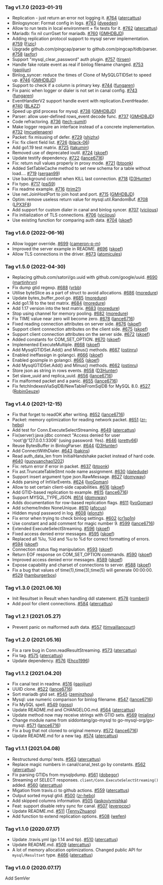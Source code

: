 ### Tag v1.7.0 (2023-01-31)
* Replication - just return an error not logging it. [#764](https://github.com/blackhu/go-mysql/pull/764) ([atercattus](https://github.com/atercattus))
* Binlogsyncer: Format config in logs. [#763](https://github.com/blackhu/go-mysql/pull/763) ([dveeden](https://github.com/dveeden))
* Allow to run tests in local environment + fix tests for it. [#762](https://github.com/blackhu/go-mysql/pull/762) ([atercattus](https://github.com/atercattus))
* Mariadb: fix nil currGset for mariadb. [#760](https://github.com/blackhu/go-mysql/pull/760) ([GMHDBJD](https://github.com/GMHDBJD))
* Adding replication protocol support to mysql server implementation. [#759](https://github.com/blackhu/go-mysql/pull/759) ([Fizic](https://github.com/Fizic))
* Upgrade  github.com/pingcap/parser to github.com/pingcap/tidb/parser. [#758](https://github.com/blackhu/go-mysql/pull/758) ([axfor](https://github.com/axfor))
* Support "mysql_clear_password" auth plugin. [#757](https://github.com/blackhu/go-mysql/pull/757) ([tirsen](https://github.com/tirsen))
* Handle fake rotate event as real if binlog filename changed. [#753](https://github.com/blackhu/go-mysql/pull/753) ([gaojijun](https://github.com/gaojijun))
* Binlog_syncer: reduce the times of Clone of MySQLGTIDSet to speed up. [#746](https://github.com/blackhu/go-mysql/pull/746) ([GMHDBJD](https://github.com/GMHDBJD))
* Support to check if a column is primary key. [#744](https://github.com/blackhu/go-mysql/pull/744) ([fungaren](https://github.com/fungaren))
* Fix panic when logger or dialer is not set in canal config. [#743](https://github.com/blackhu/go-mysql/pull/743) ([fungaren](https://github.com/fungaren))
* EventHandlerV2 support handle event with replication.EventHeader. [#740](https://github.com/blackhu/go-mysql/pull/740) ([BLAZZ](https://github.com/BLAZZ))
* Speed up gtid process for mysql. [#738](https://github.com/blackhu/go-mysql/pull/738) ([GMHDBJD](https://github.com/GMHDBJD))
* Parser: allow user-defined rows_event decode func. [#737](https://github.com/blackhu/go-mysql/pull/737) ([GMHDBJD](https://github.com/GMHDBJD))
* Code refractoring. [#736](https://github.com/blackhu/go-mysql/pull/736) ([tech-sumit](https://github.com/tech-sumit))
* Make logger require an interface instead of a concrete implementation. [#732](https://github.com/blackhu/go-mysql/pull/732) ([mcuelenaere](https://github.com/mcuelenaere))
* Packet: fix misusing of defer. [#729](https://github.com/blackhu/go-mysql/pull/729) ([shizhx](https://github.com/shizhx))
* Fix: fix client field list. [#726](https://github.com/blackhu/go-mysql/pull/726) ([black-06](https://github.com/black-06))
* Add go1.19 test matrix. [#725](https://github.com/blackhu/go-mysql/pull/725) ([takumin](https://github.com/takumin))
* Removed use of deprecated ioutil. [#724](https://github.com/blackhu/go-mysql/pull/724) ([skoef](https://github.com/skoef))
* Update testify dependency. [#722](https://github.com/blackhu/go-mysql/pull/722) ([lance6716](https://github.com/lance6716))
* Fix: return null values properly in proxy mode. [#721](https://github.com/blackhu/go-mysql/pull/721) ([btoonk](https://github.com/btoonk))
* Added SetTableCache method to set new schema for a table without load…. [#719](https://github.com/blackhu/go-mysql/pull/719) ([sergan99](https://github.com/sergan99))
* Use background context when KILL last connection. [#718](https://github.com/blackhu/go-mysql/pull/718) ([D3Hunter](https://github.com/D3Hunter))
* Fix typo. [#717](https://github.com/blackhu/go-mysql/pull/717) ([psi59](https://github.com/psi59))
* Fix readme example. [#716](https://github.com/blackhu/go-mysql/pull/716) ([trim21](https://github.com/trim21))
* Use net.JoinHostPort to join host and port. [#715](https://github.com/blackhu/go-mysql/pull/715) ([GMHDBJD](https://github.com/GMHDBJD))
* Optim: remove useless return value for mysql.util.RandomBuf. [#708](https://github.com/blackhu/go-mysql/pull/708) ([LPX3F8](https://github.com/LPX3F8))
* Add support for custom dialer in canal and binlog syncer. [#707](https://github.com/blackhu/go-mysql/pull/707) ([viciious](https://github.com/viciious))
* Fix initialization of TLS connections. [#706](https://github.com/blackhu/go-mysql/pull/706) ([viciious](https://github.com/viciious))
* Use existing function for comparing auth data. [#704](https://github.com/blackhu/go-mysql/pull/704) ([skoef](https://github.com/skoef))

### Tag v1.6.0 (2022-06-16)
* Allow logger override. [#699](https://github.com/blackhu/go-mysql/pull/699) ([cameron-p-m](https://github.com/cameron-p-m))
* Improved the server example in README. [#696](https://github.com/blackhu/go-mysql/pull/696) ([skoef](https://github.com/skoef))
* Allow TLS connections in the driver. [#673](https://github.com/blackhu/go-mysql/pull/673) ([atomicules](https://github.com/atomicules))

### Tag v1.5.0 (2022-04-30)
* Replacing github.com/satori/go.uuid with github.com/google/uuid. [#690](https://github.com/blackhu/go-mysql/pull/690) ([martinhrvn](https://github.com/martinhrvn))
* Fix dump gtid regexp. [#688](https://github.com/blackhu/go-mysql/pull/688) ([yrbb](https://github.com/yrbb))
* Utilise byteSlice as a part of struct to avoid allocations. [#686](https://github.com/blackhu/go-mysql/pull/686) ([moredure](https://github.com/moredure))
* Update bytes_buffer_pool.go. [#685](https://github.com/blackhu/go-mysql/pull/685) ([moredure](https://github.com/moredure))
* Add go1.18 to the test matrix. [#684](https://github.com/blackhu/go-mysql/pull/684) ([moredure](https://github.com/moredure))
* Add 1.17 version into the test matrix. [#683](https://github.com/blackhu/go-mysql/pull/683) ([moredure](https://github.com/moredure))
* Stop using channel for memory pooling. [#682](https://github.com/blackhu/go-mysql/pull/682) ([moredure](https://github.com/moredure))
* Fix TIME value near zero will become zero. [#678](https://github.com/blackhu/go-mysql/pull/678) ([lance6716](https://github.com/lance6716))
* Fixed reading connection attributes on server side. [#676](https://github.com/blackhu/go-mysql/pull/676) ([skoef](https://github.com/skoef))
* Support client connection attributes on the client side. [#675](https://github.com/blackhu/go-mysql/pull/675) ([skoef](https://github.com/skoef))
* Support client connection attributes on the server side. [#672](https://github.com/blackhu/go-mysql/pull/672) ([skoef](https://github.com/skoef))
* Added constants for COM_SET_OPTION. [#670](https://github.com/blackhu/go-mysql/pull/670) ([skoef](https://github.com/skoef))
* Implemented ExecuteMultiple. [#668](https://github.com/blackhu/go-mysql/pull/668) ([skoef](https://github.com/skoef))
* Add MysqlGTIDSet.Add() and Minus() methods. [#667](https://github.com/blackhu/go-mysql/pull/667) ([ostinru](https://github.com/ostinru))
* Enabled ineffassign in golangci. [#666](https://github.com/blackhu/go-mysql/pull/666) ([skoef](https://github.com/skoef))
* Enabled gosimple in golangci. [#665](https://github.com/blackhu/go-mysql/pull/665) ([skoef](https://github.com/skoef))
* Add MysqlGTIDSet.Add() and Minus() methods. [#662](https://github.com/blackhu/go-mysql/pull/662) ([ostinru](https://github.com/ostinru))
* Store json as string in rows events. [#658](https://github.com/blackhu/go-mysql/pull/658) ([D3Hunter](https://github.com/D3Hunter))
* Set slave_uuid and replica_uuid. [#656](https://github.com/blackhu/go-mysql/pull/656) ([lance6716](https://github.com/lance6716))
* Fix malformed packet and a panic. [#655](https://github.com/blackhu/go-mysql/pull/655) ([lance6716](https://github.com/lance6716))
* Fix fetchIndexesViaSqlDB/NewTableFromSqlDB for MySQL 8.0. [#527](https://github.com/blackhu/go-mysql/pull/527) ([RobinGeuze](https://github.com/RobinGeuze))

### Tag v1.4.0 (2021-12-15)
* Fix that forget to readOK after writing. [#652](https://github.com/blackhu/go-mysql/pull/652) ([lance6716](https://github.com/lance6716))
* Packet: memory optimization for reading network packet. [#651](https://github.com/blackhu/go-mysql/pull/651) ([zr-hebo](https://github.com/zr-hebo))
* Add test for Conn.ExecuteSelectStreaming. [#649](https://github.com/blackhu/go-mysql/pull/649) ([atercattus](https://github.com/atercattus))
* Fix(server):java jdbc connect "Access denied for user 'root'@'127.0.0.1:3306' (using password: Yes). [#646](https://github.com/blackhu/go-mysql/pull/646) ([pretty66](https://github.com/pretty66))
* Reuse BytesBuffer in BinlogParser. [#644](https://github.com/blackhu/go-mysql/pull/644) ([D3Hunter](https://github.com/D3Hunter))
* Add ConnectWithDialer. [#643](https://github.com/blackhu/go-mysql/pull/643) ([bakins](https://github.com/bakins))
* Read auth_data_len from InitialHandshake packet instead of hard code. [#640](https://github.com/blackhu/go-mysql/pull/640) ([guoyuanchao1202](https://github.com/guoyuanchao1202))
* Fix: return error if error in packet. [#637](https://github.com/blackhu/go-mysql/pull/637) ([btoonk](https://github.com/btoonk))
* Fix ast.TruncateTableStmt node name assignment. [#630](https://github.com/blackhu/go-mysql/pull/630) ([daledude](https://github.com/daledude))
* Support insert argument type json.RawMessage. [#627](https://github.com/blackhu/go-mysql/pull/627) ([domyway](https://github.com/domyway))
* Adds parsing of IntVarEvents. [#624](https://github.com/blackhu/go-mysql/pull/624) ([IvoGoman](https://github.com/IvoGoman))
* Allow to set certain client-side capabilities. [#616](https://github.com/blackhu/go-mysql/pull/616) ([skoef](https://github.com/skoef))
* Add GTID-based replication to example. [#615](https://github.com/blackhu/go-mysql/pull/615) ([lance6716](https://github.com/lance6716))
* Support MYSQL_TYPE_JSON. [#614](https://github.com/blackhu/go-mysql/pull/614) ([domyway](https://github.com/domyway))
* Adds documentation for row-based replication flags. [#611](https://github.com/blackhu/go-mysql/pull/611) ([IvoGoman](https://github.com/IvoGoman))
* Add scheme/Index NoneUnique. [#610](https://github.com/blackhu/go-mysql/pull/610) ([afocus](https://github.com/afocus))
* Hidden mysql password in log. [#608](https://github.com/blackhu/go-mysql/pull/608) ([elonzh](https://github.com/elonzh))
* Fix error when trying to check binlog settings. [#602](https://github.com/blackhu/go-mysql/pull/602) ([cr1sp1n](https://github.com/cr1sp1n))
* Use constant and add comment for magic number 9. [#599](https://github.com/blackhu/go-mysql/pull/599) ([lance6716](https://github.com/lance6716))
* Extended ExecuteSelectStreaming. [#596](https://github.com/blackhu/go-mysql/pull/596) ([skoef](https://github.com/skoef))
* Fixed access denied error messages. [#595](https://github.com/blackhu/go-mysql/pull/595) ([skoef](https://github.com/skoef))
* Replaced all %lu, %ld and %u to %d for correct formatting of errors. [#594](https://github.com/blackhu/go-mysql/pull/594) ([skoef](https://github.com/skoef))
* Connection status flag manipulation. [#593](https://github.com/blackhu/go-mysql/pull/593) ([skoef](https://github.com/skoef))
* Return EOF response on COM_SET_OPTION commands. [#590](https://github.com/blackhu/go-mysql/pull/590) ([skoef](https://github.com/skoef))
* Improved access denied error messages. [#589](https://github.com/blackhu/go-mysql/pull/589) ([skoef](https://github.com/skoef))
* Expose capability and charset of connections to server. [#588](https://github.com/blackhu/go-mysql/pull/588) ([skoef](https://github.com/skoef))
* Fix a bug that values of time(1),time(3),time(5) will generate 00:00:00. [#529](https://github.com/blackhu/go-mysql/pull/529) ([hamburgerbox](https://github.com/hamburgerbox))

### Tag v1.3.0 (2021.06.10)
* Init Resultset in Result when handling ddl statement. [#578](https://github.com/blackhu/go-mysql/pull/578) ([romberli](https://github.com/romberli))
* Add pool for client connections. [#584](https://github.com/blackhu/go-mysql/pull/584) ([atercattus](https://github.com/atercattus))

### Tag v1.2.1 (2021.05.27)
* Prevent panic on malformed auth data. [#557](https://github.com/blackhu/go-mysql/pull/557) ([timvaillancourt](https://github.com/timvaillancourt))

### Tag v1.2.0 (2021.05.16)
* Fix a rare bug in Conn.readResultStreaming. [#573](https://github.com/blackhu/go-mysql/pull/573) ([atercattus](https://github.com/atercattus))
* Fix tag. [#575](https://github.com/blackhu/go-mysql/pull/575) ([atercattus](https://github.com/atercattus))
* Update dependency. [#576](https://github.com/blackhu/go-mysql/pull/576) ([Ehco1996](https://github.com/Ehco1996))

### Tag v1.1.2 (2021.04.20)
* Fix canal test in readme. [#516](https://github.com/blackhu/go-mysql/pull/516) ([gaojijun](https://github.com/gaojijun))
* UUID clone. [#522](https://github.com/blackhu/go-mysql/pull/522) ([lance6716](https://github.com/lance6716))
* Sort mariadb gtid set. [#545](https://github.com/blackhu/go-mysql/pull/545) ([zeminzhou](https://github.com/zeminzhou))
* Mysql: use numeric comparison for binlog filename. [#547](https://github.com/blackhu/go-mysql/pull/547) ([lance6716](https://github.com/lance6716))
* Fix MySQL spell. [#549](https://github.com/blackhu/go-mysql/pull/549) ([igoso](https://github.com/igoso))
* Update README.md and CHANGELOG.md. [#564](https://github.com/blackhu/go-mysql/pull/564) ([atercattus](https://github.com/atercattus))
* Update method now may receive strings with GTID sets. [#569](https://github.com/blackhu/go-mysql/pull/569) ([mialinx](https://github.com/mialinx))
* Change module name from siddontang/go-mysql to go-mysql-org/go-mysql. [#571](https://github.com/blackhu/go-mysql/pull/571) ([lance6716](https://github.com/lance6716))
* Fix a bug that not cloned to original memory. [#572](https://github.com/blackhu/go-mysql/pull/572) ([lance6716](https://github.com/lance6716))
* Update README.md for a new tag. [#574](https://github.com/blackhu/go-mysql/pull/574) ([atercattus](https://github.com/atercattus))

### Tag v1.1.1 (2021.04.08)
* Restructured dump/ tests. [#563](https://github.com/blackhu/go-mysql/pull/563) ([atercattus](https://github.com/atercattus))
* Replace magic numbers in canal/canal_test.go by constants. [#562](https://github.com/blackhu/go-mysql/pull/562) ([atercattus](https://github.com/atercattus))
* Fix parsing GTIDs from mysqlpdump. [#561](https://github.com/blackhu/go-mysql/pull/561) ([dobegor](https://github.com/dobegor))
* Streaming of SELECT responses. `client/Conn.ExecuteSelectStreaming()` added. [#560](https://github.com/blackhu/go-mysql/pull/560) ([atercattus](https://github.com/atercattus))
* Migation from travis.ci to github actions. [#559](https://github.com/blackhu/go-mysql/pull/559) ([atercattus](https://github.com/atercattus))
* Output sorted mysql gtid. [#500](https://github.com/blackhu/go-mysql/pull/500) ([zr-hebo](https://github.com/zr-hebo))
* Add skipped columns information. [#505](https://github.com/blackhu/go-mysql/pull/505) ([laskoviymishka](https://github.com/laskoviymishka))
* Feat: support disable retry sync for canal. [#507](https://github.com/blackhu/go-mysql/pull/507) ([everpcpc](https://github.com/everpcpc))
* Update README.md. [#511](https://github.com/blackhu/go-mysql/pull/511) ([TennyZhuang](https://github.com/TennyZhuang))
* Add function to extend replication options. [#508](https://github.com/blackhu/go-mysql/pull/508) ([wefen](https://github.com/wefen))

### Tag v1.1.0 (2020.07.17)
* Update .travis.yml (go 1.14 and tip). [#510](https://github.com/blackhu/go-mysql/pull/510) ([atercattus](https://github.com/atercattus))
* Update README.md. [#509](https://github.com/blackhu/go-mysql/pull/509) ([atercattus](https://github.com/atercattus))
* A lot of memory allocation optimizations. Changed public API for `mysql/Resultset` type. [#466](https://github.com/blackhu/go-mysql/pull/466) ([atercattus](https://github.com/atercattus))

### Tag v1.0.0 (2020.07.17)
Add SemVer
